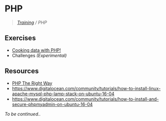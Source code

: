 # PHP
>_[Training](https://github.com/simplonco/training) / PHP_

## Exercises

* [Cooking data with PHP!](https://github.com/simplonco/Cooking-data-with-PHP)
* Challenges _(Experimental)_

## Resources

* [PHP The Right Way](http://www.phptherightway.com/)
* https://www.digitalocean.com/community/tutorials/how-to-install-linux-apache-mysql-php-lamp-stack-on-ubuntu-16-04
* https://www.digitalocean.com/community/tutorials/how-to-install-and-secure-phpmyadmin-on-ubuntu-16-04

_To be continued.._
